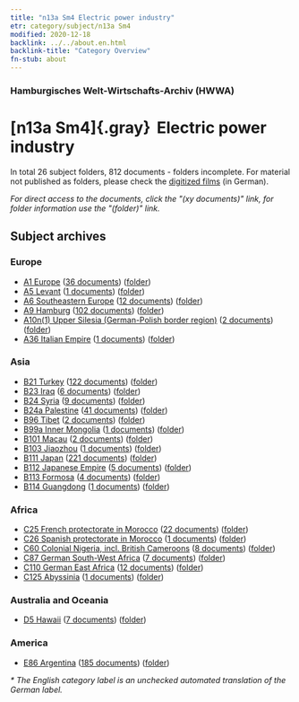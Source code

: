 ```yaml
---
title: "n13a Sm4 Electric power industry"
etr: category/subject/n13a Sm4
modified: 2020-12-18
backlink: ../../about.en.html
backlink-title: "Category Overview"
fn-stub: about
---
```


### Hamburgisches Welt-Wirtschafts-Archiv (HWWA)
# [n13a Sm4]{.gray}&#8201; Electric power industry&#160; 





In total 26 subject folders, 812 documents - folders incomplete.
For material not published as folders, please check the [digitized films](/film/h1_sh) (in German).

_For direct access to the documents, click the "(xy documents)" link, for folder information use the "(folder)" link._

## Subject archives



### Europe

- [A1 Europe](../../../geo/about.en.html#A1) (<a href="https://dfg-viewer.de/show/?tx_dlf[id]=https://pm20.zbw.eu/mets/sh/1408xx/140892/1451xx/145120/public.mets.en.xml" target="_blank">36 documents</a>) ([folder](http://purl.org/pressemappe20/folder/sh/140892,145120))
- [A5 Levant](../../../geo/about.en.html#A5) (<a href="https://dfg-viewer.de/show/?tx_dlf[id]=https://pm20.zbw.eu/mets/sh/1408xx/140898/1451xx/145120/public.mets.en.xml" target="_blank">1 documents</a>) ([folder](http://purl.org/pressemappe20/folder/sh/140898,145120))
- [A6 Southeastern Europe](../../../geo/about.en.html#A6) (<a href="https://dfg-viewer.de/show/?tx_dlf[id]=https://pm20.zbw.eu/mets/sh/1409xx/140900/1451xx/145120/public.mets.en.xml" target="_blank">12 documents</a>) ([folder](http://purl.org/pressemappe20/folder/sh/140900,145120))
- [A9 Hamburg](../../../geo/about.en.html#A9) (<a href="https://dfg-viewer.de/show/?tx_dlf[id]=https://pm20.zbw.eu/mets/sh/1409xx/140905/1451xx/145120/public.mets.en.xml" target="_blank">102 documents</a>) ([folder](http://purl.org/pressemappe20/folder/sh/140905,145120))
- [A10n(1) Upper Silesia (German-Polish border region)](../../../geo/about.en.html#A10n(1)) (<a href="https://dfg-viewer.de/show/?tx_dlf[id]=https://pm20.zbw.eu/mets/sh/1409xx/140948/1451xx/145120/public.mets.en.xml" target="_blank">2 documents</a>) ([folder](http://purl.org/pressemappe20/folder/sh/140948,145120))
- [A36 Italian Empire](../../../geo/about.en.html#A36) (<a href="https://dfg-viewer.de/show/?tx_dlf[id]=https://pm20.zbw.eu/mets/sh/1410xx/141012/1451xx/145120/public.mets.en.xml" target="_blank">1 documents</a>) ([folder](http://purl.org/pressemappe20/folder/sh/141012,145120))

### Asia

- [B21 Turkey](../../../geo/about.en.html#B21) (<a href="https://dfg-viewer.de/show/?tx_dlf[id]=https://pm20.zbw.eu/mets/sh/1411xx/141111/1451xx/145120/public.mets.en.xml" target="_blank">122 documents</a>) ([folder](http://purl.org/pressemappe20/folder/sh/141111,145120))
- [B23 Iraq](../../../geo/about.en.html#B23) (<a href="https://dfg-viewer.de/show/?tx_dlf[id]=https://pm20.zbw.eu/mets/sh/1411xx/141113/1451xx/145120/public.mets.en.xml" target="_blank">6 documents</a>) ([folder](http://purl.org/pressemappe20/folder/sh/141113,145120))
- [B24 Syria](../../../geo/about.en.html#B24) (<a href="https://dfg-viewer.de/show/?tx_dlf[id]=https://pm20.zbw.eu/mets/sh/1411xx/141114/1451xx/145120/public.mets.en.xml" target="_blank">9 documents</a>) ([folder](http://purl.org/pressemappe20/folder/sh/141114,145120))
- [B24a Palestine](../../../geo/about.en.html#B24a) (<a href="https://dfg-viewer.de/show/?tx_dlf[id]=https://pm20.zbw.eu/mets/sh/1411xx/141115/1451xx/145120/public.mets.en.xml" target="_blank">41 documents</a>) ([folder](http://purl.org/pressemappe20/folder/sh/141115,145120))
- [B96 Tibet](../../../geo/about.en.html#B96) (<a href="https://dfg-viewer.de/show/?tx_dlf[id]=https://pm20.zbw.eu/mets/sh/1412xx/141259/1451xx/145120/public.mets.en.xml" target="_blank">2 documents</a>) ([folder](http://purl.org/pressemappe20/folder/sh/141259,145120))
- [B99a Inner Mongolia](../../../geo/about.en.html#B99a) (<a href="https://dfg-viewer.de/show/?tx_dlf[id]=https://pm20.zbw.eu/mets/sh/1412xx/141264/1451xx/145120/public.mets.en.xml" target="_blank">1 documents</a>) ([folder](http://purl.org/pressemappe20/folder/sh/141264,145120))
- [B101 Macau](../../../geo/about.en.html#B101) (<a href="https://dfg-viewer.de/show/?tx_dlf[id]=https://pm20.zbw.eu/mets/sh/1412xx/141267/1451xx/145120/public.mets.en.xml" target="_blank">2 documents</a>) ([folder](http://purl.org/pressemappe20/folder/sh/141267,145120))
- [B103 Jiaozhou](../../../geo/about.en.html#B103) (<a href="https://dfg-viewer.de/show/?tx_dlf[id]=https://pm20.zbw.eu/mets/sh/1261xx/126163/1451xx/145120/public.mets.en.xml" target="_blank">1 documents</a>) ([folder](http://purl.org/pressemappe20/folder/sh/126163,145120))
- [B111 Japan](../../../geo/about.en.html#B111) (<a href="https://dfg-viewer.de/show/?tx_dlf[id]=https://pm20.zbw.eu/mets/sh/1412xx/141272/1451xx/145120/public.mets.en.xml" target="_blank">221 documents</a>) ([folder](http://purl.org/pressemappe20/folder/sh/141272,145120))
- [B112 Japanese Empire](../../../geo/about.en.html#B112) (<a href="https://dfg-viewer.de/show/?tx_dlf[id]=https://pm20.zbw.eu/mets/sh/1412xx/141273/1451xx/145120/public.mets.en.xml" target="_blank">5 documents</a>) ([folder](http://purl.org/pressemappe20/folder/sh/141273,145120))
- [B113 Formosa](../../../geo/about.en.html#B113) (<a href="https://dfg-viewer.de/show/?tx_dlf[id]=https://pm20.zbw.eu/mets/sh/1412xx/141274/1451xx/145120/public.mets.en.xml" target="_blank">4 documents</a>) ([folder](http://purl.org/pressemappe20/folder/sh/141274,145120))
- [B114 Guangdong](../../../geo/about.en.html#B114) (<a href="https://dfg-viewer.de/show/?tx_dlf[id]=https://pm20.zbw.eu/mets/sh/1412xx/141275/1451xx/145120/public.mets.en.xml" target="_blank">1 documents</a>) ([folder](http://purl.org/pressemappe20/folder/sh/141275,145120))

### Africa

- [C25 French protectorate in Morocco](../../../geo/about.en.html#C25) (<a href="https://dfg-viewer.de/show/?tx_dlf[id]=https://pm20.zbw.eu/mets/sh/1413xx/141358/1451xx/145120/public.mets.en.xml" target="_blank">22 documents</a>) ([folder](http://purl.org/pressemappe20/folder/sh/141358,145120))
- [C26 Spanish protectorate in Morocco](../../../geo/about.en.html#C26) (<a href="https://dfg-viewer.de/show/?tx_dlf[id]=https://pm20.zbw.eu/mets/sh/1413xx/141359/1451xx/145120/public.mets.en.xml" target="_blank">1 documents</a>) ([folder](http://purl.org/pressemappe20/folder/sh/141359,145120))
- [C60 Colonial Nigeria, incl. British Cameroons](../../../geo/about.en.html#C60) (<a href="https://dfg-viewer.de/show/?tx_dlf[id]=https://pm20.zbw.eu/mets/sh/1414xx/141409/1451xx/145120/public.mets.en.xml" target="_blank">8 documents</a>) ([folder](http://purl.org/pressemappe20/folder/sh/141409,145120))
- [C87 German South-West Africa](../../../geo/about.en.html#C87) (<a href="https://dfg-viewer.de/show/?tx_dlf[id]=https://pm20.zbw.eu/mets/sh/1414xx/141450/1451xx/145120/public.mets.en.xml" target="_blank">7 documents</a>) ([folder](http://purl.org/pressemappe20/folder/sh/141450,145120))
- [C110 German East Africa](../../../geo/about.en.html#C110) (<a href="https://dfg-viewer.de/show/?tx_dlf[id]=https://pm20.zbw.eu/mets/sh/1414xx/141471/1451xx/145120/public.mets.en.xml" target="_blank">12 documents</a>) ([folder](http://purl.org/pressemappe20/folder/sh/141471,145120))
- [C125 Abyssinia](../../../geo/about.en.html#C125) (<a href="https://dfg-viewer.de/show/?tx_dlf[id]=https://pm20.zbw.eu/mets/sh/1414xx/141482/1451xx/145120/public.mets.en.xml" target="_blank">1 documents</a>) ([folder](http://purl.org/pressemappe20/folder/sh/141482,145120))

### Australia and Oceania

- [D5 Hawaii](../../../geo/about.en.html#D5) (<a href="https://dfg-viewer.de/show/?tx_dlf[id]=https://pm20.zbw.eu/mets/sh/1415xx/141595/1451xx/145120/public.mets.en.xml" target="_blank">7 documents</a>) ([folder](http://purl.org/pressemappe20/folder/sh/141595,145120))

### America

- [E86 Argentina](../../../geo/about.en.html#E86) (<a href="https://dfg-viewer.de/show/?tx_dlf[id]=https://pm20.zbw.eu/mets/sh/1416xx/141692/1451xx/145120/public.mets.en.xml" target="_blank">185 documents</a>) ([folder](http://purl.org/pressemappe20/folder/sh/141692,145120))


_* The English category label is an unchecked automated translation of the German label._

